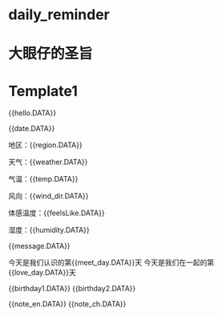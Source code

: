 # daily_reminder

# 大眼仔的圣旨

# Template1
{{hello.DATA}}

{{date.DATA}} 

地区：{{region.DATA}} 

天气：{{weather.DATA}} 

气温：{{temp.DATA}} 

风向：{{wind_dir.DATA}} 

体感温度：{{feelsLike.DATA}}

湿度：{{humidity.DATA}}

{{message.DATA}}

今天是我们认识的第{{meet_day.DATA}}天
今天是我们在一起的第{{love_day.DATA}}天 

{{birthday1.DATA}} 
{{birthday2.DATA}} 


{{note_en.DATA}} 
{{note_ch.DATA}}
